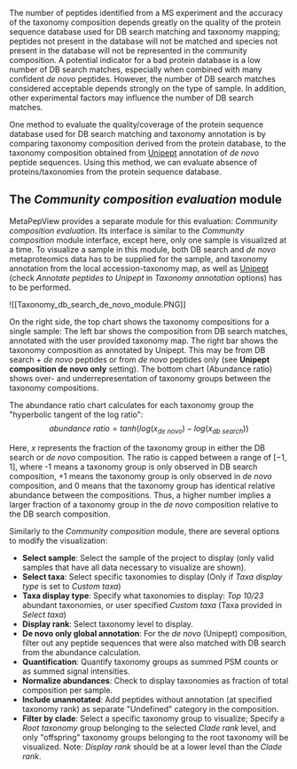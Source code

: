 The number of peptides identified from a MS experiment and the accuracy of the taxonomy composition depends greatly on the quality of the protein sequence database used for DB search matching and taxonomy mapping; peptides not present in the database will not be matched and species not present in the database will not be represented in the community composition. A potential indicator for a bad protein database is a low number of DB search matches, especially when combined with many confident *de novo* peptides. However, the number of DB search matches considered acceptable depends strongly on the type of sample. In addition, other experimental factors may influence the number of DB search matches.

One method to evaluate the quality/coverage of the protein sequence database used for DB search matching and taxonomy annotation is by comparing taxonomy composition derived from the protein database, to the taxonomy composition obtained from [Unipept](https://unipept.ugent.be/) annotation of *de novo* peptide sequences. Using this method, we can evaluate absence of proteins/taxonomies from the protein sequence database. 

## The *Community composition evaluation* module

MetaPepView provides a separate module for this evaluation: *Community composition evaluation*. Its interface is similar to the *Community composition* module interface, except here, only one sample is visualized at a time. To visualize a sample in this module, both DB search and *de novo* metaproteomics data has to be supplied for the sample, and taxonomy annotation from the local accession-taxonomy map, as well as [Unipept](https://unipept.ugent.be/) (check *Annotate peptides to Unipept* in *Taxonomy annotation* options) has to be performed.

![[Taxonomy_db_search_de_novo_module.PNG]]

On the right side, the top chart shows the taxonomy compositions for a single sample: The left bar shows the composition from DB search matches, annotated with the user provided taxonomy map. The right bar shows the taxonomy composition as annotated by Unipept. This may be from DB search + *de novo* peptides or from *de novo* peptides only (see **Unipept composition de novo only** setting). The bottom chart (Abundance ratio) shows over- and underrepresentation of taxonomy groups between the taxonomy compositions.

The abundance ratio chart calculates for each taxonomy group the "hyperbolic tangent of the log ratio": 
$$
abundance\ ratio=tanh(log(x_{de\ novo}) - log(x_{db\ search}))
$$ 

Here, $x$ represents the fraction of the taxonomy group in either the DB search or *de novo* composition. The ratio is capped between a range of $[-1, 1]$, where -1 means a taxonomy group is only observed in DB search composition, +1 means the taxonomy group is only observed in *de novo* composition, and 0 means that the taxonomy group has identical relative abundance between the compositions. Thus, a higher number implies a larger fraction of a taxonomy group in the *de novo* composition relative to the DB search composition.

Similarly to the *Community composition* module, there are several options to modify the visualization:

- **Select sample**: Select the sample of the project to display (only valid samples that have all data necessary to visualize are shown).
- **Select taxa**: Select specific taxonomies to display (Only if *Taxa display type* is set to *Custom taxa*)
- **Taxa display type**: Specify what taxonomies to display: *Top 10/23* abundant taxonomies, or user specified *Custom taxa* (Taxa provided in *Select taxa*)
- **Display rank**: Select taxonomy level to display.
- **De novo only global annotation**: For the *de novo* (Unipept) composition, filter out any peptide sequences that were also matched with DB search from the abundance calculation.
- **Quantification**: Quantify taxonomy groups as summed PSM counts or as summed signal intensities.
- **Normalize abundances**: Check to display taxonomies as fraction of total composition per sample.
- **Include unannotated**: Add peptides without annotation (at specified taxonomy rank) as separate "Undefined" category in the composition.
- **Filter by clade**: Select a specific taxonomy group to visualize; Specify a *Root taxonomy* group belonging to the selected *Clade rank* level, and only "offspring" taxonomy groups belonging to the root taxonomy will be visualized. Note: *Display rank* should be at a lower level than the *Clade rank*.
